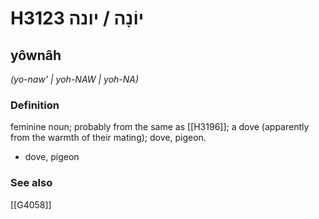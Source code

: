 # H3123 יוֹנָה / יונה

## yôwnâh

_(yo-naw' | yoh-NAW | yoh-NA)_

### Definition

feminine noun; probably from the same as [[H3196]]; a dove (apparently from the warmth of their mating); dove, pigeon.

- dove, pigeon
### See also

[[G4058]]

